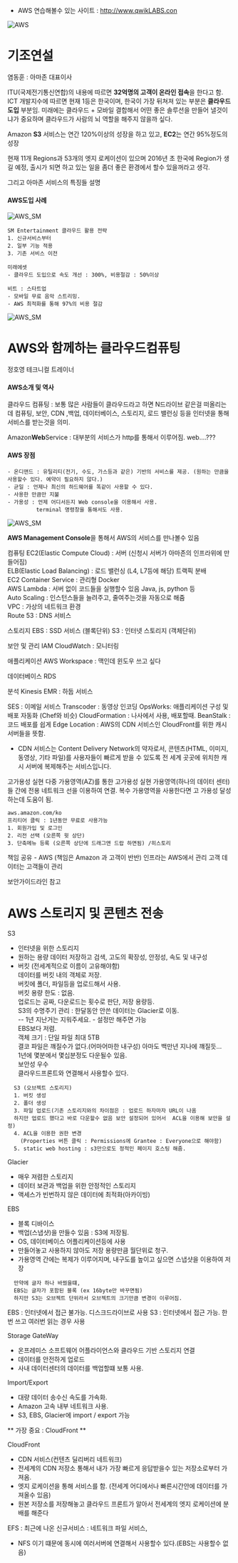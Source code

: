 * AWS 연습해볼수 있는 사이트 : http://www.qwikLABS.con

![AWS](https://s3-ap-northeast-1.amazonaws.com/sungho/IMG_0369.JPG)
# 기조연설
염동훈 : 아마존 대표이사

ITU(국제전기통신연합)의 내용에 따르면
**32억명의 고객이 온라인 접속**을 한다고 함. ICT 개발지수에 따르면 현재 1등은 한국이며, 한국이
가장 뒤쳐져 있는 부분은 **클라우드 도입** 부분임. 미래에는 클라우드 + 모바일 결합해서 어떤 좋은
솔루션을 만들어 낼것이냐가 중요하며 클라우드가 사람의 뇌 역할을 해주지 않을까 싶다.

Amazon **S3** 서비스는 연간 120%이상의 성장을 하고 있고, **EC2**는 연간 95%정도의 성장

현재 11개 Regions과 53개의 엣지 로케이션이 있으며 2016년 초 한국에 Region가 생길 예정, 출시가 되면
하고 있는 일을 좀더 좋은 환경에서 할수 있을꺼라고 생각.

그리고 아마존 서비스의 특징들 설명

#### AWS도입 사례
![AWS_SM](https://s3-ap-northeast-1.amazonaws.com/sungho/IMG_0379.JPG)
~~~
SM Entertainment 클라우드 활용 전략
1. 신규서비스부터
2. 일부 기능 적용
3. 기존 서비스 이전

미래에셋
- 클라우드 도입으로 속도 개선 : 300%, 비용절감 : 50%이상

비트 : 스타트업
- 모바일 무료 음악 스트리밍.
- AWS 최적화를 통해 97%의 비용 절감
~~~
![AWS_SM](https://s3-ap-northeast-1.amazonaws.com/sungho/IMG_0380.JPG)

# AWS와 함께하는 클라우드컴퓨팅
정호영 테크니컬 트레이너

#### AWS소개 및 역사
클라우드 컴퓨팅 : 보통 많은 사람들이 클라우드라고 하면 N드라이브 같은걸 떠올리는데
컴퓨팅, 보안, CDN ,백업, 데이터베이스, 스토리지, 로드 밸런싱 등을 인터넷을 통해 서비스를 받는것을 의미.

Amazon**Web**Service : 대부분의 서비스가 http를 통해서 이루어짐. web....???

#### AWS 장점
~~~
- 온디맨드 : 유틸리티(전기, 수도, 가스등과 같은) 기반의 서비스를 제공. (원하는 만큼을 사용할수 있다. 예약이 필요하지 않다.)
- 균일 : 언제나 최신의 하드웨어를 똑같이 사용할 수 있다.
- 사용한 만큼만 지불
- 가용성 : 언제 어디서든지 Web console을 이용해서 사용.
         terminal 명령창을 통해서도 사용.
~~~

![AWS_SM](https://s3-ap-northeast-1.amazonaws.com/sungho/IMG_0381.JPG)

**AWS Management Console**을 통해서 AWS의 서비스를 만나볼수 있음

컴퓨팅
EC2(Elastic Compute Cloud) : 서버 (신청시 서버가 아마존의 인프라위에 만들어짐)  
ELB(Elastic Load Balancing) : 로드 밸런싱 (L4, L7등에 해당) 트랙픽 분배  
EC2 Container Service : 관리형 Docker  
AWS Lambda : 서버 없이 코드들을 실행할수 있음 Java, js, python 등  
Auto Scaling : 인스턴스들을 늘려주고, 줄여주는것을 자동으로 해줌  
VPC : 가상의 네트워크 환경  
Route 53 : DNS 서비스  

스토리지
EBS : SSD 서비스 (블록단위)
S3 : 인터넷 스토리지 (객체단위)

보안 및 관리
IAM
CloudWatch : 모니터링

애플리케이션
AWS Workspace : 맥인데 윈도우 쓰고 싶다

데이터베이스
RDS

분석
Kinesis
EMR : 하둡 서비스

SES : 이메일 서비스
Transcoder : 동영상 인코딩
OpsWorks: 애플리케이션 구성 및 배포 자동화 (Chef와 비슷)
CloudFormation : 나사에서 사용, 배포할때.
BeanStalk : 코드 배포를 쉽게
Edge Location : AWS의 CDN 서비스인 CloudFront를 위한 캐시 서버들을 뜻함.
- CDN 서비스는 Content Delivery Network의 약자로서, 콘텐츠(HTML, 이미지, 동영상, 기타 파일)를 사용자들이 빠르게 받을 수 있도록
전 세계 곳곳에 위치한 캐시 서버에 복제해주는 서비스입니다.

고가용성 실현 다중 가용영역(AZ)를 통한 고가용성 실현
가용영역(하나의 데이터 센터)들 간에 전용 네트워크 선을 이용하여 연결.
복수 가용영역을 사용한다면 고 가용성 달성하는데 도움이 됨.

~~~
aws.amazon.com/ko
프리티어 클릭 : 1년동안 무료로 사용가능
1. 회원가입 및 로그인
2. 리전 선택 (오른쪽 윗 상단)
3. 단축메뉴 등록 (오른쪽 상단에 드래그앤 드랍 하면됨) /히스토리
~~~

책임 공유 - AWS (책임은 Amazon 과 고객이 반반)
인프라는 AWS에서 관리
고객 데이터는 고객들이 관리

보안가이드라인 참고

# AWS 스토리지 및 콘텐츠 전송
S3
- 인터넷을 위한 스토리지
- 원하는 용량 데이터 저장하고 검색, 고도의 확장성, 안정성, 속도 및 내구성
- 버킷 (전세계적으로 이름이 고유해야함)  
  데이터를 버킷 내의 객체로 저장.  
  버킷에 폴더, 파일등을 업로드해서 사용.  
  버킷 용량 한도 : 없음.  
  업로드는 공짜, 다운로드는 횟수로 판단, 저장 용량등.  
  S3의 수명주기 관리 :  한달동안 안쓴 데이터는 Glacier로 이동.  
  -- 1년 지난거는 지워주세요. - 설정만 해주면 가능  
  EBS보다 저렴.  
  객체 크기 : 단일 파일 최대 5TB  
  결코 파일은 꺠질수가 없다.(어마어마한 내구성) 아마도 백만년 지나에 꺠질듯...  
  1년에 몇분에서 몇십분정도 다운될수 있음.  
  보안성 우수  
  클라우드프론트와 연결해서 사용할수 있다.  

~~~
  S3 (오브젝트 스토리지)
  1. 버킷 생성
  2. 폴더 생성
  3. 파일 업로드(기존 스토리지와의 차이점은 : 업로드 하자마자 URL이 나옴
  하지만 업로드 했다고 바로 다운할수 없음 보안 설정되어 있어서  ACL을 이용해 보안을 설정)
  4. ACL을 이용한 권한 변경
    (Properties 버튼 클릭 : Permissions에 Grantee : Everyone으로 해야함)
  5. static web hosting : s3만으로도 정적인 페이지 호스팅 해줌.
~~~

Glacier
- 매우 져렴한 스토리지
- 데이터 보관과 백업을 위한 안정적인 스토리지
- 액세스가 빈번하지 않은 데이터에 최적화(아카이빙)

EBS
- 블록 디바이스
- 백업(스냅샷)을 만들수 있음 : S3에 저장됨.
- OS, 데이터베이스 어플리케이션등에 사용
- 만들어놓고 사용하지 않아도 저장 용량만큼 월단위로 청구.
- 가용영역 간에는 복제가 이루어지며, 내구도를 높이고 싶으면 스냅샷을 이용하여 저장
~~~
  만약에 글자 하나 바꿨을떄,
  EBS는 글자가 포함된 블록 (ex 16byte만 바꾸면됨)
  하지만 S3는 오브젝트 단위라서 오브젝트의 크기만큼 변경이 이루어짐.
~~~

EBS : 인터넷에서 접근 불가능. 디스크드라이브로 사용
S3 : 인터넷에서 접근 가능. 한번 쓰고 여러번 읽는 경우 사용

Storage GateWay
- 온프레미스 소프트웨어 어플라이언스와 클라우드 기반 스토리지 연결
- 데이터를 안전하게 업로드
- 사내 데이터센터의 데이터를 백업할떄 보통 사용.

Import/Export
- 대량 데이터 송수신 속도를 가속화.
- Amazon 고속 내부 네트워크 사용.
- S3, EBS, Glacier에 import / export 가능

** 가장 중요 : CloudFront **

CloudFront
- CDN 서비스(컨텐츠 딜리버리 네트워크)
- 전세계의 CDN 저장소 통해서 내가 가장 빠르게 응답받을수 있는 저장소로부터 가져옴.
- 엣지 로케이션을 통해 서비스를 함. (전세계 어디에서나 빠른시간안에 데이터를 가져올수 있음)
- 원본 저장소를 저장해놓고 클라우드 프론트가 알아서 전세계의 엣지 로케이션에 분배를 해준다

EFS : 최근에 나온 신규서비스 : 네트워크 파일 서비스,
- NFS 이기 떄문에 동시에 여러서버에 연결해서 사용할수 있다.(EBS는 사용할수 없음)
